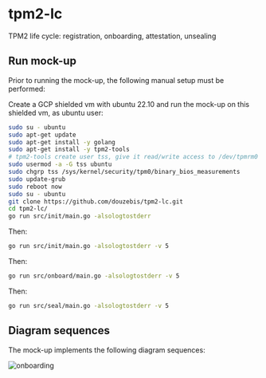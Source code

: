 # tpm2-lc

TPM2 life cycle: registration, onboarding, attestation, unsealing

## Run mock-up

Prior to running the mock-up, the following manual setup must be performed:

Create a GCP shielded vm with ubuntu 22.10 and run the mock-up on this shielded
vm, as ubuntu user:

``` bash
sudo su - ubuntu
sudo apt-get update
sudo apt-get install -y golang
sudo apt-get install -y tpm2-tools
# tpm2-tools create user tss, give it read/write access to /dev/tpmrm0
sudo usermod -a -G tss ubuntu
sudo chgrp tss /sys/kernel/security/tpm0/binary_bios_measurements 
sudo update-grub
sudo reboot now
sudo su - ubuntu
git clone https://github.com/douzebis/tpm2-lc.git
cd tpm2-lc/
go run src/init/main.go -alsologtostderr
```

Then:

``` bash
go run src/init/main.go -alsologtostderr -v 5
```

Then:

``` bash
go run src/onboard/main.go -alsologtostderr -v 5
```

Then:

``` bash
go run src/seal/main.go -alsologtostderr -v 5
```

## Diagram sequences

The mock-up implements the following diagram sequences:

![onboarding](./directory_1/directory_2/.../directory_n/plot.png)
